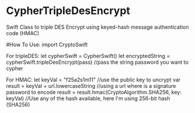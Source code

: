 # CypherTripleDesEncrypt
Swift Class to triple DES Encrypt using  keyed-hash message authentication code (HMAC) 

#How To Use:
    import CryptoSwift

For tripleDES:
    let cypherSwift = CypherSwift()
    let encryptedString = cypherSwift.tripleDesEncrypt(pass) //pass the string password you want to cypher
    
For HMAC:
     let keyVal = "f25a2s1m11" //use the public key to uncrypt
     var result = keyVal + url.lowercaseString  //using a url where is a signature password to encode
     result = result.hmac(CryptoAlgorithm.SHA256, key: keyVal) //Use any of the hash available, here I'm using 256-bit hash (SHA256) 
     
     
